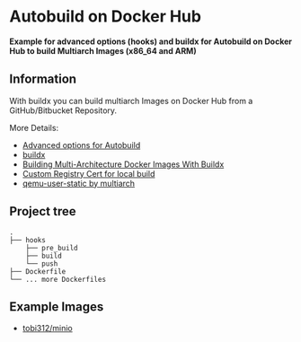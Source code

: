 # Autobuild on Docker Hub

**Example for advanced options (hooks) and buildx for Autobuild on Docker Hub to build Multiarch Images (x86_64 and ARM)**

## Information

With buildx you can build multiarch Images on Docker Hub from a GitHub/Bitbucket Repository.

More Details:  
* [Advanced options for Autobuild](https://docs.docker.com/docker-hub/builds/advanced/)
* [buildx](https://docs.docker.com/buildx/working-with-buildx/)
* [Building Multi-Architecture Docker Images With Buildx](https://medium.com/@artur.klauser/building-multi-architecture-docker-images-with-buildx-27d80f7e2408)
* [Custom Registry Cert for local build](https://github.com/docker/buildx/issues/80)
* [qemu-user-static by multiarch](https://github.com/multiarch/qemu-user-static) 

## Project tree

```
.
├── hooks
    ├── pre_build
    ├── build
    └── push
├── Dockerfile
└── ... more Dockerfiles
```

## Example Images

* [tobi312/minio](https://github.com/Tob1asDocker/minio)

